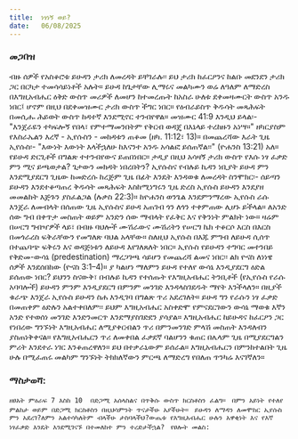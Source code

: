 ```yaml
---
title:  ነፃነኝ ወይ?
date:   06/08/2025
---
```


### መጋበዝ

ብዙ ሰዎች የአስቆሮቱ ይሁዳን ታሪክ ለመረዳት ይቸገራሉ፡፡ ይህ ታሪክ ከፈርዖንና ከልቡ መደንደን ታሪክ ጋር በርካታ ተመሳሳይነቶች አሉት። ይሁዳ ከጌታቸው ሊማሩና መልካሙን ወሬ ለዓለም ለማድረስ በእግዚአብሔር ዕቅድ ውስጥ መሪዎች ለመሆን ከተመረጡት ከአስራ ሁለቱ ደቀመዛሙርት ውስጥ አንዱ ነበር፤ ሆኖም በዚህ በደቀመዝሙር ታሪክ ውስጥ ችግር ነበር። የዕብራይስጥ ቅዱሳት መጻሕፍት በመሲሑ ሕይወት ውስጥ ከዳተኛ እንደሚኖር ተንብየዋል። መዝሙር 41:9 እንዲህ ይላል፡- "እንጀራዬን ተካፍሎኝ የበላ፣ የምተማመንበትም የቅርብ ወዳጄ በእኔላይ ተረከዙን አነሣ።" ዘካርያስም የእስራኤልን እረኛ - ኢየሱስን - መከዳቱን ጠቆመ (ዘካ. 11:12፣ 13)። በመጨረሻው እራት ጊዜ ኢየሱስ፡- "እውነት እውነት እላችኋለሁ ከእናንተ አንዱ አሳልፎ ይሰጠኛል፡፡" (ዮሐንስ 13:21) አለ። የይሁዳ ድርጊቶች በግልጽ ተተንብየውና ይጠበነበር። ታዲያ በዚህ አሳዛኝ ታሪክ ውስጥ የእሱ ነፃ ፈቃድ ምን ሚና ይጫወታል? ጌታውን መክዳት ነበረበትን?
ኢየሱስና የብሉይ ኪዳን ነቢያት ይሁዳ ምን እንደሚያደርግ ጊዜው ከመድረሱ ከረጅም ጊዜ በፊት እንዴት እንዳወቁ ለመረዳት ስንሞክር፡- ሰይጣን ይሁዳን እንደተቆጣጠረ ቅዱሳት መጻሕፍት እስከሚነግሩን ጊዜ ድረስ ኢየሱስ ይሁዳን እንደያዘ መመልከት እጅጉን ያስፈልጋል (ሉቃስ 22:3)። ከዮሐንስ ወንጌል እንደምንማረው ኢየሱስ ራሱ እንጀራ ለመብላት በሰጠው ጊዜ ኢየሱስና ይሁዳ አጠገብ ጎን ለጎን ተቀምጠው ሊሆኑ ይችላል። ለአንድ ሰው ግብ በቀጥታ መስጠት ወይም አንድን ሰው ማብላት የፈቅር እና የቅንነት ምልክት ነው። ዛሬም በሠርግ ግብዣዎች ላይ፣ በብዙ ባህሎች ሙሽራውና ሙሽሪትን የሠርግ ኬክ ተቆርሶ እርስ በእርስ በመጎራረስ ፍቅራቸውን የመግለጽ ባህል አላቸው። ስለዚህ ኢየሱስ በእጁ ምግብ ለይሁዳ ሲሰጥ በተጨባጭ ፍቅሩን እና ወዳጅነቱን ለይሁዳ እየገለጸለት ነበር። ኢየሱስ የይሁዳን ተግባር መተንበይ የቅድመ-ውሳኔ (predestination) ማረጋገጫ ሳይሆን የመጨረሻ ልመና ነበር፡፡ ልክ ዮናስ ለነነዌ ሰዎች እንደሰበከው (ዮናስ 3:1–4)። ያ ካልሆነ ማለምን ይሁዳ የተለየ ውሳኔ እንዲያደርግ ዕድል ይሰጠው ነበር?
ይህንን ስናውቅ፣ በብሉይ ኪዳን የተሰጡት የእግዚአብሔር ትንቢቶች (የኢየሱስ የራሱ አባባሎች) ይሁዳን ምንም እንዲያደርግ በምንም መንገድ እንዳላስገደዱት ማየት እንችላለን። በዚያች ቁራጭ እንጀራ ኢየሱስ ይሁዳን ስሐ እንዲገባ በግልጽ ጥሪ አደረገለት። ይሁዳ ግን የራሱን ነፃ ፈቃድ በመጠቀም ዕድሉን አልተቀበለም፡፡ ይህም እግዚአብሔር አስቀድሞ የምናደርገውን ውሳኔ ማወቁ እኛን አንድ የተወሰነ መንገድ እንድንመርጥ እንደማያስገድደን ያሳያል። እግዚአብሔር ከይሁዳና ከፈርዖን ጋር የነበረው ግንኙነት እግዚአብሔር ለሚያቀርብልን ጥሪ በምንመንገድ ምላሽ መስጠት እንዳለብን ያስጠነቅቀናል። የእግዚአብሔርን ጥሪ ለመቀበል ፈቃደኛ ባልሆንን ቁጠር በሌላም ጊዜ በሚያደርግልን ምሪት እንደተራ ነገር እንቆጠረዋለን። ይህ በተቃራኒውም ይሰራል። እግዚአብሔርን በምንከተልበት ጊዜ ሁሉ በሚፈጠሩ መልካም ግንኙነት ትክክለኛውን ምርጫ ለማድረግ የበለጠ ጥንካሬ እናገኛለን።
 
### ማስታወሻ:
`ዘፀአት ምዕራፍ 7 እስከ 10  በድጋሚ አሰላስልና በጥቅሱ ውስጥ ክርስቶስን ፈልግ።
`
`በምን አይነት የተለየ ምልከታ ወይም በድጋሚ ክርስቶስን በዚህሳምንት ጥናታችሁ አያችሁት።
`
`ይሁዳን ለማዳን ለመሞከር ኢየሱስ ምን አደረገ?ለምን አልተሳካለትም ብላችሁ ታስባላችህ?ውጤቱ የእግዚአብሔር ሁሉን አዋቂነት እና የእኛ ነፃፈቃድ እንዴት እንደሚገናኙ በተመለከተ ምን ተረድታችኋል?
`
`የፀሎት መልስ:
`